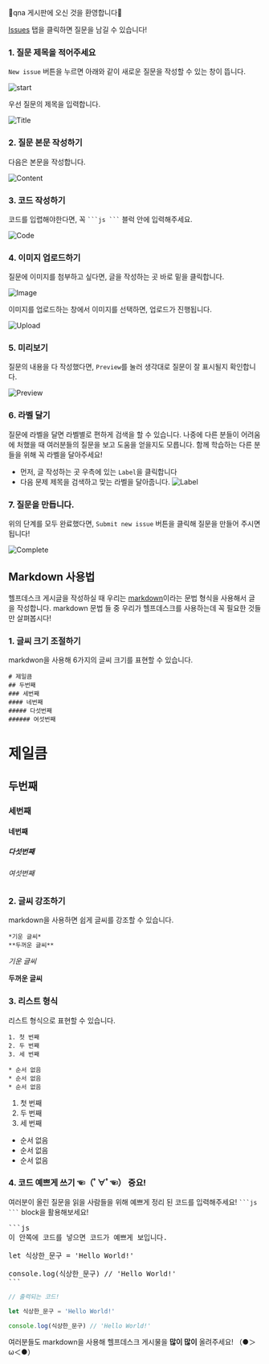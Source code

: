 👀qna 게시판에 오신 것을 환영합니다👀

[Issues](https://github.com/encore-playdata/qna/issues) 탭을 클릭하면 질문을 남길 수 있습니다!


### 1. 질문 제목을 적어주세요

`New issue` 버튼을 누르면 아래와 같이 새로운 질문을 작성할 수 있는 창이 뜹니다.

![start](./images/start_qna.jpg)

우선 질문의 제목을 입력합니다.

![Title](./images/title.png)

### 2. 질문 본문 작성하기

다음은 본문을 작성합니다.

![Content](./images/content.png)

### 3. 코드 작성하기

코드를 입렵해야한다면, 꼭 ` ```js ``` ` 블럭 안에 입력해주세요.

![Code](./images/code.png)

### 4. 이미지 업로드하기

질문에 이미지를 첨부하고 싶다면, 글을 작성하는 곳 바로 밑을 클릭합니다.

![Image](./images/image.png)

이미지를 업로드하는 창에서 이미지를 선택하면, 업로드가 진행됩니다.

![Upload](./images/upload.png)

### 5. 미리보기

질문의 내용을 다 작성했다면, `Preview`를 눌러 생각대로 질문이 잘 표시될지 확인합니다.

![Preview](./images/preview.png)

### 6. 라벨 달기

질문에 라벨을 달면 라벨별로 편하게 검색을 할 수 있습니다.
나중에 다른 분들이 어려움에 처했을 때 여러분들의 질문을 보고 도움을 얻을지도 모릅니다.
함께 학습하는 다른 분들을 위해 꼭 라벨을 달아주세요!

* 먼저, 글 작성하는 곳 우측에 있는 `Label`을 클릭합니다
* 다음 문제 제목을 검색하고 맞는 라벨을 달아줍니다.
![Label](./images/label.png)

### 7. 질문을 만듭니다.

위의 단계를 모두 완료했다면, `Submit new issue` 버튼을 클릭해 질문을 만들어 주시면 됩니다!

![Complete](./images/complete.png)

## Markdown 사용법
헬프데스크 게시글을 작성하실 때 우리는 [markdown](https://gist.github.com/ihoneymon/652be052a0727ad59601)이라는 문법 형식을 사용해서 글을 작성합니다. markdown 문법 들 중 우리가 헬프데스크를 사용하는데 꼭 필요한 것들만 살펴봅시다!

### 1. 글씨 크기 조절하기
markdwon을 사용해 6가지의 글씨 크기를 표현할 수 있습니다.
```
# 제일큼
## 두번째
### 세번째
#### 네번째
##### 다섯번째
###### 여섯번째
```

# 제일큼
## 두번째
### 세번째
#### 네번째
##### 다섯번째
###### 여섯번째

### 2. 글씨 강조하기
markdown을 사용하면 쉽게 글씨를 강조할 수 있습니다.
```
*기운 글씨*
**두꺼운 글씨**
```
*기운 글씨*

**두꺼운 글씨**

### 3. 리스트 형식
리스트 형식으로 표현할 수 있습니다.
```
1. 첫 번째
2. 두 번째
3. 세 번째

* 순서 없음
* 순서 없음
* 순서 없음
```

1. 첫 번째
2. 두 번째
3. 세 번째

* 순서 없음
* 순서 없음
* 순서 없음


### 4. 코드 예쁘게 쓰기 ☜（ﾟ∀ﾟ☜） 중요!
여러분이 올린 질문을 읽을 사람들을 위해 예쁘게 정리 된 코드를 입력해주세요! ` ```js ``` ` block을 활용해보세요!

<pre>
```js
이 안쪽에 코드를 넣으면 코드가 예쁘게 보입니다.

let 식상한_문구 = 'Hello World!'

console.log(식상한_문구) // 'Hello World!'
```
</pre>
```js
// 출력되는 코드!

let 식상한_문구 = 'Hello World!'

console.log(식상한_문구) // 'Hello World!'
```

여러분들도 markdown을 사용해 헬프데스크 게시물을 **많이 많이** 올려주세요! （●＞ω＜●）
